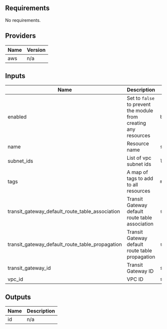 ## Requirements

No requirements.

## Providers

| Name | Version |
|------|---------|
| aws | n/a |

## Inputs

| Name | Description | Type | Default | Required |
|------|-------------|------|---------|:--------:|
| enabled | Set to `false` to prevent the module from creating any resources | `bool` | `true` | no |
| name | Resource name | `string` | n/a | yes |
| subnet\_ids | List of vpc subnet ids | `list` | n/a | yes |
| tags | A map of tags to add to all resources | `map(string)` | `{}` | no |
| transit\_gateway\_default\_route\_table\_association | Transit Gateway default route table association | `string` | `false` | no |
| transit\_gateway\_default\_route\_table\_propagation | Transit Gateway default route table propagation | `string` | `false` | no |
| transit\_gateway\_id | Transit Gateway ID | `string` | n/a | yes |
| vpc\_id | VPC ID | `string` | n/a | yes |

## Outputs

| Name | Description |
|------|-------------|
| id | n/a |
